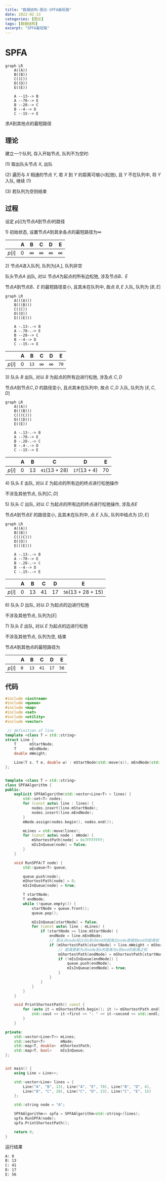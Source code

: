 ```yaml
---
title: "数据结构-图论-SPFA最短路"
date: 2022-02-13
categories: [图论]
tags: [数据结构]
excerpt: "SPFA最短路"
---
```


# SPFA

```mermaid
graph LR
    A((A))
    B((B))
    C((C))
    D((D))
    E((E))

    A --13--> B
    A --70--> E
    B --28--> C
    B --4--> D
    C --15--> E
```

求$A$到其他点的最短路径

## 理论

建立一个队列, 存入开始节点, 队列不为空时:

$(1)$ 取出队头节点 $X$, 出队

$(2)$ 遍历与 $X$ 相通的节点 $Y$, 若 $X$ 到 $Y$ 的距离可缩小(松弛), 且 $Y$ 不在队列中, 将 $Y$ 入队, 继续 $(1)$

$(3)$ 若队列为空则结束

## 过程

设定 $p[i]$为节点$A$到节点$i$的路径

$1)$ 初始状态, 设置节点$A$到其余各点的最短路径为$∞$

|        | A   | B   | C   | D   | E   |
| ------ | --- | --- | --- | --- | --- |
| $p[i]$ | $0$ | $∞$ | $∞$ | $∞$ | $∞$ |

$2)$ 节点$A$进入队列, 队列为$[A,]$, 队列非空

队头节点$A$ 出队, 对以 节点$A$为起点的所有边松弛, 涉及节点$B、E$

节点$A$到节点$B、E$ 的最短路径变小, 且其未在队列中, 故点 $B, E$ 入队, 队列为 $[B, E]$

```mermaid
graph LR
    A(((A)))
    B(((B)))
    C((C))
    D((D))
    E(((E)))

    A -.13-.-> B
    A -.70-.-> E
    B --28--> C
    B --4--> D
    C --15--> E
```

|        | A   | B    | C   | D   | E    |
| ------ | --- | ---- | --- | --- | ---- |
| $p[i]$ | $0$ | `13` | $∞$ | $∞$ | `70` |


$3)$ 队头 $B$ 出队, 对以 $B$ 为起点的所有边进行松弛, 涉及点 $C, D$

节点$A$到节点$C, D$ 的路径变小, 且点其未在队列中, 故点 $C, D$ 入队, 队列为 $[E, C, D]$

```mermaid
graph LR
    A((A))
    B(((B)))
    C(((C)))
    D(((D)))
    E((E))

    A -.13-.-> B
    A --70--> E
    B -.28-.-> C
    B -.4-.-> D
    C --15--> E
```

|        | A   | B    | C    | D    | E    |
| ------ | --- | ---- | ---- | ---- | ---- |
| $p[i]$ | $0$ | $13$ | `41`(13 + 28) | `17`(13 + 4) | $70$ |

$4)$ 队头 $E$ 出队, 对以 $E$ 为起点的所有边的终点进行松弛操作

不涉及其他节点, 队列$[C, D]$

$5)$ 队头 $C$ 出队, 对以 $C$ 为起点的所有边的终点进行松弛操作, 涉及点$E$

节点$A$到节点$E$ 的路径变小, 且其未在队列中, 点 $E$ 入队, 队列中结点为 $[D, E]$

```mermaid
graph LR
    A((A))
    B((B))
    C(((C)))
    D((D))
    E(((E)))

    A -.13-.-> B
    A --70--> E
    B -.28-.-> C
    B --4--> D
    C -.15-.-> E
```

|        | A   | B    | C    | D    | E    |
| ------ | --- | ---- | ---- | ---- | ---- |
| $p[i]$ | $0$ | $13$ | $41$ | $17$ | `56`(13 + 28 + 15) |


$6)$ 队头 $D$ 出队, 对以 $D$ 为起点的边进行松弛

不涉及其他节点, 队列为$[E]$

$7)$ 队头 $E$ 出队, 对以 $E$ 为起点的边进行松弛

不涉及其他节点, 队列为空, 结束

节点$A$到其他点的最短路径为

|        | A   | B    | C    | D    | E    |
| ------ | --- | ---- | ---- | ---- | ---- |
| $p[i]$ | `0` | `13` | `41` | `17` | `56` |


## 代码

```c++
#include <iostream>
#include <queue>
#include <map>
#include <set>
#include <utility>
#include <vector>

 // definition of line
template <class T = std::string>
struct Line {
    T      mStartNode;
    T      mEndNode;
    double mWeight;

    Line(T s, T e, double w) : mStartNode(std::move(s)), mEndNode(std::move(e)), mWeight(w) {}
};


template <class T = std::string>
class SPFAAlgorithm {
public:
    explicit SPFAAlgorithm(std::vector<Line<T> > lines) {
        std::set<T> nodes;
        for (const auto& line : lines) {
            nodes.insert(line.mStartNode);
            nodes.insert(line.mEndNode);
        }
        mNode.assign(nodes.begin(), nodes.end());

        mLines = std::move(lines);
        for (const auto& node : mNode) {
            mShortestPath[node] = 0x7FFFFFFF;
            mIsInQueue[node] = false;
        }
    }

    void RunSPFA(T node) {
        std::queue<T> queue;

        queue.push(node);
        mShortestPath[node] = 0;
        mIsInQueue[node] = true;

        T startNode;
        T endNode;
        while (!queue.empty()) {
            startNode = queue.front();
            queue.pop();

            mIsInQueue[startNode] = false;
            for (const auto& line : mLines) {
                if (startNode == line.mStartNode) {
                    endNode = line.mEndNode;
                    // 若从点node经过点x到点end的距离比node直接到end的距离短
                    if (mShortestPath[startNode] + line.mWeight < mShortestPath[endNode]) {
                        // 距离更新为点node到x的距离与x到end的距离之和
                        mShortestPath[endNode] = mShortestPath[startNode] + line.mWeight;
                        if (!mIsInQueue[endNode]) {
                            queue.push(endNode);
                            mIsInQueue[endNode] = true;
                        }
                    }
                }
            }
        }
    }

    void PrintShortestPath() const {
        for (auto it = mShortestPath.begin(); it != mShortestPath.end(); ++it) {
            std::cout << it->first << ": " << it->second << std::endl;
        }
    }

private:
    std::vector<Line<T>> mLines;
    std::vector<T>       mNode;
    std::map<T, double>  mShortestPath;
    std::map<T, bool>    mIsInQueue;
};


int main() {
    using Line = Line<>;

    std::vector<Line> lines = {
        Line("A", "B", 13), Line("A", "E", 70), Line("B", "D", 4),
        Line("B", "C", 28), Line("C", "D", 23), Line("C", "E", 15)
    };

    std::string node = "A";

    SPFAAlgorithm<> spfa = SPFAAlgorithm<std::string>(lines);
    spfa.RunSPFA(node);
    spfa.PrintShortestPath();

    return 0;
}
```

运行结果

```sh
A: 0
B: 13
C: 41
D: 17
E: 56
```